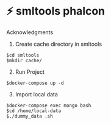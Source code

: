 # :zap: smltools phalcon
Acknowledgments
1. Create cache directory in smltools
```
$cd smltools
$mkdir cache/

```
2. Run Project
```
$docker-compose up -d 
```
3. Import local data 

```
$docker-compose exec mongo bash
$cd /home/local-data
$./dummy_data .sh
```


